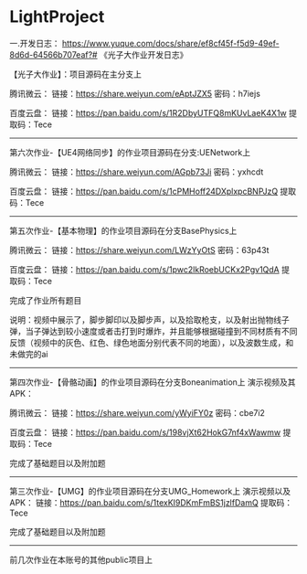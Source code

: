 # LightProject
一.开发日志：
https://www.yuque.com/docs/share/ef8cf45f-f5d9-49ef-8d6d-64566b707eaf?# 《光子大作业开发日志》

【光子大作业】：项目源码在主分支上

腾讯微云：
链接：https://share.weiyun.com/eAptJZX5 密码：h7iejs

百度云盘：
链接：https://pan.baidu.com/s/1R2DbyUTFQ8mKUvLaeK4X1w 
提取码：Tece

--------------------------------------------------------------------------------------------------------------

第六次作业-【UE4网络同步】的作业项目源码在分支:UENetwork上

腾讯微云：
链接：https://share.weiyun.com/AGpb73Ji 密码：yxhcdt

百度云盘：
链接：https://pan.baidu.com/s/1cPMHoff24DXplxpcBNPJzQ 
提取码：Tece


--------------------------------------------------------------------------------------------------------------
第五次作业-【基本物理】的作业项目源码在分支BasePhysics上

腾讯微云：
链接：https://share.weiyun.com/LWzYyOtS 密码：63p43t

百度云盘：
链接：https://pan.baidu.com/s/1pwc2lkRoebUCKx2Pgv1QdA 
提取码：Tece

完成了作业所有题目

说明：视频中展示了，脚步脚印以及脚步声，以及拾取枪支，以及射出抛物线子弹，当子弹达到较小速度或者击打到时爆炸，并且能够根据碰撞到不同材质有不同反馈（视频中的灰色、红色、绿色地面分别代表不同的地面），以及波数生成，和未做完的ai

--------------------------------------------------------------------------------------------------------------
第四次作业-【骨骼动画】的作业项目源码在分支Boneanimation上
演示视频及其APK：

腾讯微云：
链接：https://share.weiyun.com/yWyiFY0z 密码：cbe7i2

百度云盘：
链接：https://pan.baidu.com/s/198vjXt62HokG7nf4xWawmw 
提取码：Tece

完成了基础题目以及附加题

--------------------------------------------------------------------------------------------------------------


第三次作业-【UMG】的作业项目源码在分支UMG_Homework上
演示视频以及APK：
链接：https://pan.baidu.com/s/1texKI9DKmFmBS1jzlfDamQ 
提取码：Tece

完成了基础题目以及附加题

--------------------------------------------------------------------------------------------------------------

前几次作业在本账号的其他public项目上

